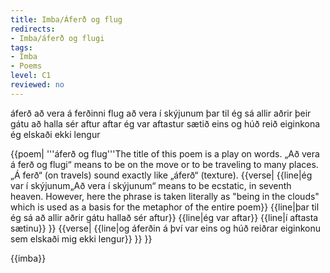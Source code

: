 ```yaml
---
title: Imba/Áferð og flug
redirects:
- Imba/áferð og flugi
tags:
- Imba
- Poems
level: C1
reviewed: no
---
```

<vocabulary>
áferð
að vera á ferðinni
flug
að vera í skýjunum
þar til
ég sá
allir
aðrir
þeir gátu
að halla sér aftur
aftar
ég var
aftastur
sætið
eins og
húð
reið
eiginkona
ég elskaði
ekki lengur
</vocabulary>
<Book>
  <div class="sans-serif">

{{poem|
'''áferð og flug'''<note>The title of this poem is a play on words. „Að vera á ferð og flugi“ means to be on the move or to be traveling to many places. „Á ferð“ (on travels) sound exactly like „áferð“ (texture).</note>
{{verse|
{{line|ég var í skýjunum<note>„Að vera í skýjunum“ means to be ecstatic, in seventh heaven. However, here the phrase is taken literally as "being in the clouds" which is used as a basis for the metaphor of the entire poem</note>}}
{{line|þar til ég sá að allir aðrir gátu hallað sér aftur}}
{{line|ég var aftar}}
{{line|í aftasta sætinu}}
}}
{{verse|
{{line|og áferðin á því var eins og húð reiðrar eiginkonu sem elskaði mig ekki lengur}}
}}
}}
  </div>
</Book>

{{imba}}

